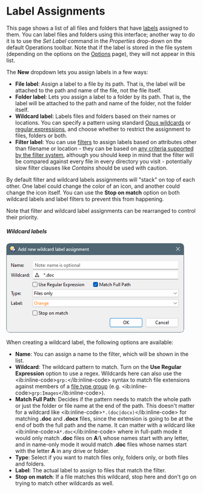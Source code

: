 # Label Assignments

This page shows a list of all files and folders that have [labels](/Manual/file_operations/labels.md) assigned to them. You can label files and folders using this interface; another way to do it is to use the *Set Label* command in the *Properties* drop-down on the default Operations toolbar. Note that if the label is stored in the file system (depending on the options on the [Options](options.md) page), they will not appear in this list.

The **New** dropdown lets you assign labels in a few ways:

- **File label**: Assign a label to a file by its path. That is, the label will be attached to the path and name of the file, not the file itself.
- **Folder label**: Lets you assign a label to a folder by its path. That is, the label will be attached to the path and name of the folder, not the folder itself.
- **Wildcard label**: Labels files and folders based on their names or locations. You can specify a pattern using standard [Opus wildcards](/Manual/reference/wildcard_reference/pattern_matching_syntax.md) or [regular expressions](/Manual/reference/wildcard_reference/regular_expression_syntax.md), and choose whether to restrict the assignment to files, folders or both.
- **Filter label**: You can use [filters](/Manual/file_operations/filtered_operations/RAEDME.md) to assign labels based on attributes other than filename or location - they can be based on [any criteria supported by the filter system](/Manual/file_operations/filtered_operations/filter_clause_types.md), although you should keep in mind that the filter will be compared against every file in every directory you visit - potentially slow filter clauses like *Contains* should be used with caution.

By default filter and wildcard labels assignments will "stack" on top of each other. One label could change the color of an icon, and another could change the icon itself. You can use the **Stop on match** option on both wildcard labels and label filters to prevent this from happening.

Note that filter and wildcard label assignments can be rearranged to control their priority.

##### Wildcard labels

![](/Manual/images/media/13/label_wildcard.png)

When creating a wildcard label, the following options are available:

- **Name**: You can assign a name to the filter, which will be shown in the list.
- **Wildcard**: The wildcard pattern to match. Turn on the **Use Regular Expression** option to use a regex. Wildcards here can also use the \<ib:inline-code\>`grp:`\</ib:inline-code\> syntax to match file extensions against members of a [file type group](/Manual/file_types/file_type_groups.md) (e.g. \<ib:inline-code\>`grp:Images`\</ib:inline-code\>).
- **Match Full Path**: Decides if the pattern needs to match the whole path or just the folder or file name at the end of the path. This doesn't matter for a wildcard like \<ib:inline-code\>`*.(doc|docx)`\</ib:inline-code\> for matching **.doc** and **.docx** files, since the extension is going to be at the end of both the full path and the name. It can matter with a wildcard like \<ib:inline-code\>`A*.doc`\</ib:inline-code\> where in full-path mode it would only match **.doc** files on **A:\\** whose names start with any letter, and in name-only mode it would match **.doc** files whose names start with the letter **A** in any drive or folder.
- **Type**: Select if you want to match files only, folders only, or both files and folders.
- **Label**: The actual label to assign to files that match the filter.
- **Stop on match**: If a file matches this wildcard, stop here and don't go on trying to match other wildcards as well.
